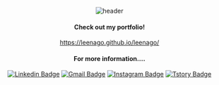 <div align=center>

![header](https://capsule-render.vercel.app/api?type=waving&color=gradient&height=300&section=header&text=Leena's%20Github&fontSize=80)




#### Check out my portfolio!
https://leenago.github.io/leenago/

#### For more information....
[![Linkedin Badge](https://img.shields.io/badge/-LinkedIn-blue?style=flat-square&logo=Linkedin&logoColor=white&link=https://www.linkedin.com/in/leena-koh-a77002191/)](https://www.linkedin.com/in/leena-koh-a77002191/) 
[![Gmail Badge](https://img.shields.io/badge/Gmail-d14836?style=flat-square&logo=Gmail&logoColor=white&link=mailto:leenagohk@gmail.com)](mailto:leenagohk@gmail.com) 
[![Instagram Badge](https://img.shields.io/badge/-Instagram-dd2a7b?style=flat-square&logo=instagram&logoColor=white&link=https://www.instagram.com/leena_loves_palmtrees/?hl=en)](https://www.instagram.com/leena_loves_palmtrees/?hl=en) 
[![Tstory Badge](https://img.shields.io/badge/-Tstory-f37440?style=flat-square&logo=teradata&logoColor=white&link=https://https://leenagohk-bigdata.tistory.com/)](https://leenagohk-bigdata.tistory.com/)

</div>






<!---
Leena-GO/Leena-GO is a ✨ special ✨ repository because its `README.md` (this file) appears on your GitHub profile.
You can click the Preview link to take a look at your changes.
--->
